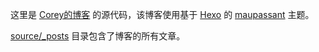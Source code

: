 
这里是 [Corey的博客](https://corey600.github.io) 的源代码，该博客使用基于 [Hexo](https://hexo.io) 的 [maupassant](https://github.com/tufu9441/maupassant-hexo) 主题。

[source/_posts](https://github.com/Corey600/static-blog/tree/master/source/_posts) 目录包含了博客的所有文章。
